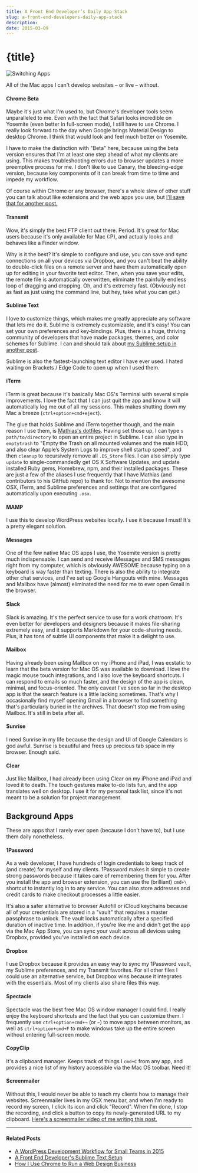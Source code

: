```yaml
---
title: A Front End Developer’s Daily App Stack
slug: a-front-end-developers-daily-app-stack
description:
date: 2015-03-09
---
```


# {title}

![Switching Apps](/images/2015/03/Screen-Shot-2015-03-13-at-19-47-11-1.png)

All of the Mac apps I can't develop websites – or live – without.

#### Chrome Beta

Maybe it's just what I'm used to, but Chrome's developer tools seem unparalleled to me. Even with the fact that Safari looks incredible on Yosemite (even better in full-screen mode), I still have to use Chrome. I really look forward to the day when Google brings Material Design to desktop Chrome. I think that would look and feel much better on Yosemite.

I have to make the distinction with "Beta" here, because using the beta version ensures that I'm at least one step ahead of what my clients are using. This makes troubleshooting errors due to browser updates a more preemptive process for me. I don't like to use Canary, the bleeding-edge version, because key components of it can break from time to time and impede my workflow.

Of course within Chrome or any browser, there's a whole slew of other stuff you can talk about like extensions and the web apps you use, but [I'll save that for another post.](https://zackphilipps.dev/posts/how-i-use-chrome-to-run-a-web-design-business/)

#### Transmit

Wow, it's simply the best FTP client out there. Period. It's great for Mac users because it's only available for Mac (:P), and actually looks and behaves like a Finder window.

Why is it the best? It's simple to configure and use, you can save and sync connections on all your devices via Dropbox, and you can't beat the ability to double-click files on a remote server and have them automatically open up for editing in your favorite text editor. Then, when you save your edits, the remote file is automatically overwritten, eliminate the painfully endless loop of dragging and dropping. Oh, and it's extremely fast. (Obviously not as fast as just using the command line, but hey, take what you can get.)

#### Sublime Text

I love to customize things, which makes me greatly appreciate any software that lets me do it. Sublime is extremely customizable, and it's easy! You can set your own preferences and key-bindings. Plus, there is a huge, thriving community of developers that have made packages, themes, and color schemes for Sublime. I can and should talk about [my Sublime setup in another post](https://zackphilipps.dev/posts/a-front-end-developers-sublime-text-setup).

Sublime is also the fastest-launching text editor I have ever used. I hated waiting on Brackets / Edge Code to open up when I used them.

#### iTerm

iTerm is great because it's basically Mac OS's Terminal with several simple improvements. I love the fact that I can just quit the app and know it will automatically log me out of all my sessions. This makes shutting down my Mac a breeze (`ctrl+option+cmd+eject`).

The glue that holds Sublime and iTerm together though, and the main reason I use them, is [Mathias's dotfiles](https://github.com/mathiasbynens/dotfiles). Having set those up, I can type `s path/to/directory` to open an entire project in Sublime. I can also type in `emptytrash` to "Empty the Trash on all mounted volumes and the main HDD, and also clear Apple’s System Logs to improve shell startup speed", and then `cleanup` to recursively remove all `.DS_Store` files. I can also simply type `update` to single-commandedly get OS X Software Updates, and update installed Ruby gems, Homebrew, npm, and their installed packages. These are just a few of the aliases I use frequently that I have Mathias (and contributors to his GitHub repo) to thank for. Not to mention the awesome OSX, iTerm, and Sublime preferences and settings that are configured automatically upon executing `.osx`.

#### MAMP

I use this to develop WordPress websites locally. I use it because I must! It's a pretty elegant solution.

#### Messages

One of the few native Mac OS apps I use, the Yosemite version is pretty much indispensable. I can send and receive iMessages and SMS messages right from my computer, which is obviously AWESOME because typing on a keyboard is way faster than texting. There is also the ability to integrate other chat services, and I've set up Google Hangouts with mine. Messages and Mailbox have (almost) eliminated the need for me to ever open Gmail in the browser.

#### Slack

Slack is amazing. It's the perfect service to use for a work chatroom. It's even better for developers and designers because it makes file-sharing extremely easy, and it supports Markdown for your code-sharing needs. Plus, it has tons of subtle UI components that make it a delight to use.

#### Mailbox

Having already been using Mailbox on my iPhone and iPad, I was ecstatic to learn that the beta version for Mac OS was available to download. I love the magic mouse touch integrations, and I also love the keyboard shortcuts. I can respond to emails so much faster, and the design of the app is clean, minimal, and focus-oriented. The only caveat I've seen so far in the desktop app is that the search feature is a little lacking sometimes. That's why I occasionally find myself opening Gmail in a browser to find something that's particularly buried in the archives. That doesn't stop me from using Mailbox. It's still in beta after all.

#### Sunrise

I need Sunrise in my life because the design and UI of Google Calendars is god awful. Sunrise is beautiful and frees up precious tab space in my browser. Enough said.

#### Clear

Just like Mailbox, I had already been using Clear on my iPhone and iPad and loved it to death. The touch gestures make to-do lists fun, and the app translates well on desktop. I use it for my personal task list, since it's not meant to be a solution for project management.

## Background Apps

These are apps that I rarely ever open (because I don't have to), but I use them daily nonetheless.

#### 1Password

As a web developer, I have hundreds of login credentials to keep track of (and create) for myself and my clients. 1Password makes it simple to create strong passwords because it takes care of remembering them for you. After you install the app and browser extension, you can use the (brilliant) `cmd+\` shortcut to instantly log in to any service. You can also store addresses and credit cards to make checkout processes a little easier.

It's also a safer alternative to browser Autofill or iCloud keychains because all of your credentials are stored in a "vault" that requires a master passphrase to unlock. The vault locks automatically after a specified duration of inactive time. In addition, if you're like me and didn't get the app via the Mac App Store, you can sync your vault across all devices using Dropbox, provided you've installed on each device.

#### Dropbox

I use Dropbox because it provides an easy way to sync my 1Password vault, my Sublime preferences, and my Transmit favorites. For all other files I could use an alternative service, but Dropbox wins because it integrates with the essentials. Most of my clients also share files this way.

#### Spectacle

Spectacle was the best free Mac OS window manager I could find. I really enjoy the keyboard shortcuts and the fact that you can customize them. I frequently use `ctrl+option+cmd+→` (or `←`) to move apps between monitors, as well as `ctrl+option+cmd+F` to make windows take up the entire screen without entering full-screen mode.

#### CopyClip

It's a clipboard manager. Keeps track of things I `cmd+C` from any app, and provides a nice list of my history accessible via the Mac OS toolbar. Need it!

#### Screenmailer

Without this, I would never be able to teach my clients how to manage their websites. Screenmailer lives in my OSX menu bar, and when I'm ready to record my screen, I click its icon and click "Record". When I'm done, I stop the recording, and click a button to copy its newly-generated URL to my clipboard. [Here's a screenmailer video of me writing this post.](https://www.screenmailer.com/v/a4tg7NBsKarkTwY)

---

#### Related Posts

- [A WordPress Development Workflow for Small Teams in 2015](https://zackphilipps.dev/posts/a-wordpress-development-workflow-for-small-teams-in-2015/)
- [A Front End Developer's Sublime Text Setup](https://zackphilipps.dev/posts/a-front-end-developers-sublime-text-setup/)
- [How I Use Chrome to Run a Web Design Business](https://zackphilipps.dev/posts/how-i-use-chrome-to-run-a-web-design-business/)
